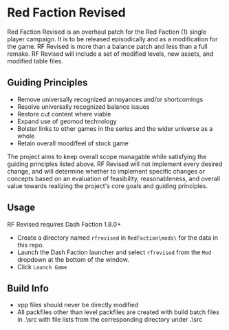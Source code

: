 # Red Faction Revised
Red Faction Revised is an overhaul patch for the Red Faction (1) single player campaign. It is to be released episodically and as a modification for the game. RF Revised is more than a balance patch and less than a full remake. RF Revised will include a set of modified levels, new assets, and modified table files.

Guiding Principles
-----
- Remove universally recognized annoyances and/or shortcomings
- Resolve universally recognized balance issues
- Restore cut content where viable
- Expand use of geomod technology
- Bolster links to other games in the series and the wider universe as a whole
- Retain overall mood/feel of stock game

The project aims to keep overall scope managable while satisfying the guiding principles listed above. RF Revised will not implement every desired change, and will determine whether to implement specific changes or concepts based on an evaluation of feasibility, reasonableness, and overall value towards realizing the project's core goals and guiding principles.

Usage
-----
RF Revised requires Dash Faction 1.8.0+
- Create a directory named `rfrevised` in `RedFaction\mods\` for the data in this repo.
- Launch the Dash Faction launcher and select `rfrevised` from the `Mod` dropdown at the bottom of the window.
- Click `Launch Game`

Build Info
-----
- vpp files should never be directly modified
- All packfiles other than level packfiles are created with build batch files in .\src with file lists from the corresponding directory under .\src
